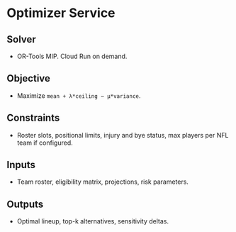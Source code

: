 # Optimizer Service

## Solver
- OR-Tools MIP. Cloud Run on demand.

## Objective
- Maximize `mean + λ*ceiling − μ*variance`.

## Constraints
- Roster slots, positional limits, injury and bye status, max players per NFL team if configured.

## Inputs
- Team roster, eligibility matrix, projections, risk parameters.

## Outputs
- Optimal lineup, top-k alternatives, sensitivity deltas.

